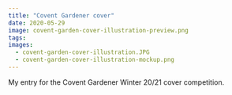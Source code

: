 ```yaml
---
title: "Covent Gardener cover"
date: 2020-05-29
image: covent-garden-cover-illustration-preview.png
tags:
images:
  - covent-garden-cover-illustration.JPG
  - covent-garden-cover-illustration-mockup.png
---
```


My entry for the Covent Gardener Winter 20/21 cover competition.

